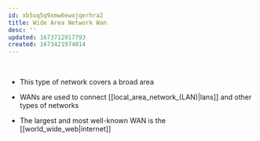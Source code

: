 ```yaml
---
id: xb5oq5q9xmw6ewojqerhra2
title: Wide Area Network Wan
desc: ''
updated: 1673712917793
created: 1673421974014
---
```


 

-   This type of network covers a broad area

-   WANs are used to connect [[local_area_network_(LAN)|lans]] and other types of networks

-   The largest and most well-known WAN is the [[world_wide_web|internet]] 
